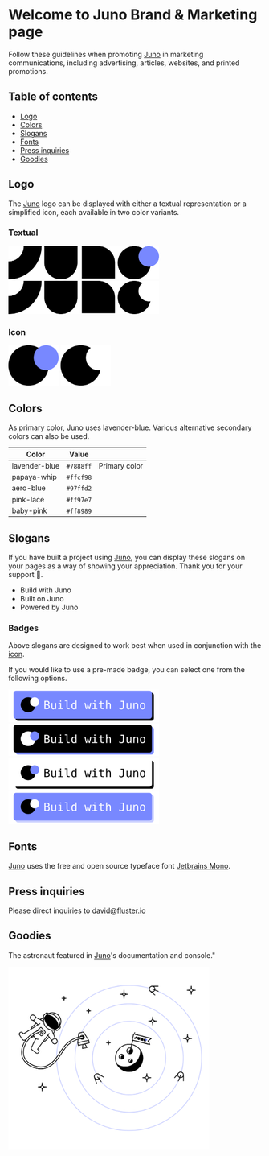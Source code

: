 # Welcome to Juno Brand & Marketing page

Follow these guidelines when promoting [Juno] in marketing communications, including advertising, articles, websites, and printed promotions.


## Table of contents

- [Logo](#logo)
- [Colors](#colors)
- [Slogans](#slogans)
- [Fonts](#fonts)
- [Press inquiries](#press-inquiries)
- [Goodies](#goodies)

## Logo

The [Juno] logo can be displayed with either a textual representation or a simplified icon, each available in two color variants.

### Textual

<img src="assets/juno_logo.svg" width="300px" alt="Juno logo" />

<img src="assets/juno_logo_white.svg" width="300px" alt="Juno logo with white circle" />

### Icon

<img src="assets/juno_icon.svg" width="100px" alt="Juno icon" />

<img src="assets/juno_icon_white.svg" width="100px" alt="Juno icon with white circle" />

## Colors

As primary color, [Juno] uses lavender-blue. Various alternative secondary colors can also be used.

| Color         | Value       |                         |
|---------------|-------------|-------------------------|
| lavender-blue | `#7888ff`   | Primary color           |
| papaya-whip   | `#ffcf98`   |                         |
| aero-blue     | `#97ffd2`   |                         |
| pink-lace     | `#ff97e7`   |                         |
| baby-pink     | `#ff8989`   |                         |

## Slogans

If you have built a project using [Juno], you can display these slogans on your pages as a way of showing your appreciation. Thank you for your support 🙏.

- Build with Juno
- Built on Juno
- Powered by Juno

### Badges

Above slogans are designed to work best when used in conjunction with the [icon](#icon).

If you would like to use a pre-made badge, you can select one from the following options.

<img src="assets/juno_badge_01.svg" width="300px" alt="Build with Juno" />

<img src="assets/juno_badge_02.svg" width="300px" alt="Build with Juno" />

<img src="assets/juno_badge_03.svg" width="300px" alt="Build with Juno" />

<img src="assets/juno_badge_04.svg" width="300px" alt="Build with Juno" />

## Fonts

[Juno] uses the free and open source typeface font [Jetbrains Mono](https://www.jetbrains.com/lp/mono/).

## Press inquiries

Please direct inquiries to [david@fluster.io](mailto:david@fluster.io)

## Goodies

The astronaut featured in [Juno]'s documentation and console."

<img src="assets/juno_illustration.svg" width="400px" alt="Juno illustration" />

[juno]: https://juno.build